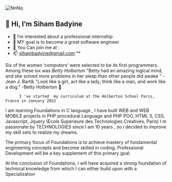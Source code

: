 ![NnNq](https://user-images.githubusercontent.com/96126445/157523019-cc12c0f9-0f27-4e7c-92cc-e013a73ec6d9.gif)

##  👋 Hi, I’m Siham Badyine
- 👀 I’m interested about a professional internship 
- 🌱 MY goal is to become a great software engineer 
- 💞️ You Can join me at :
- 📫 sihambadyine@gmail.com
**

Six of the women ‘computors’ were selected to be its first programmers. Among these six was *Betty Holberton* "Betty had an amazing logical mind, and she solved more problems in her sleep than other people did awake " - Jean J. Bartik "Look like a girl, act like a lady, think like a man, and work like a dog." -Betty Holberton  💞️



          I 've started  my curriculum at the Holberton School Paris, France in January 2022

 I am learning Foundations in C language , 
 I have built  WEB and WEB MOBILE projects in PHP procedural Language and PHP POO, HTML 5, CSS, Javascript, Jquery (Ecole Supérieure des Technologies Créatives, Paris)
 I m passionate by TECHNOLOGIES since I am 10 years , so i decided to improve my skill sets to realize my dreams.
 

The primary focus of Foundations is to achieve mastery of fundamental engineering concepts and become skilled in coding. 
Professional Development will be a key supplement of this primary goal.

At the conclusion of Foundations, I will have acquired a strong foundation of technical knowledge from which I can either build upon with a Specialization
                                                              
                                                     



